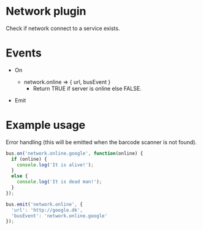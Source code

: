 # Network plugin
Check if network connect to a service exists.

# Events

  * On
    * network.online => { url, busEvent }
      - Return TRUE if server is online else FALSE.

  * Emit

# Example usage

Error handling (this will be emitted when the barcode scanner is not found).
```javascript
bus.on('network.online.google', function(online) {
  if (online) {
    console.log('It is alive!');
  }
  else {
    console.log('It is dead man!');    
  }
});

bus.emit('network.online', {
  'url': 'http://google.dk',
  'busEvent': 'network.online.google'
});
```